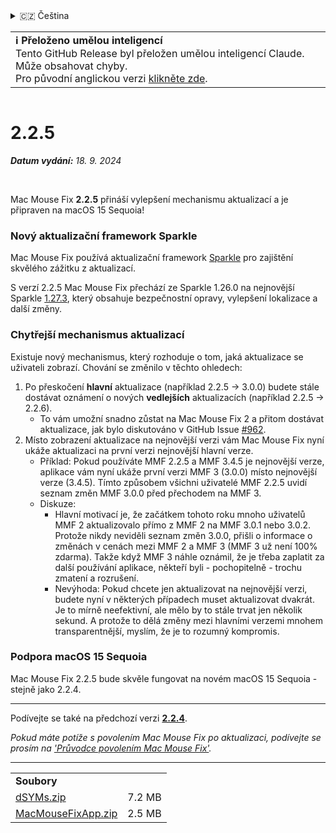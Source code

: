 <details>
<summary>🇨🇿 Čeština</summary>

[🇬🇧 English (GitHub)](https://github.com/noah-nuebling/mac-mouse-fix/releases/tag/2.2.5)\
[🇦🇩 Català](https://redirect.macmousefix.com/?target=mmf-release&tag=2.2.5&locale=ca)\
[🇩🇪 Deutsch](https://redirect.macmousefix.com/?target=mmf-release&tag=2.2.5&locale=de)\
[🇪🇸 Español](https://redirect.macmousefix.com/?target=mmf-release&tag=2.2.5&locale=es)\
[🇫🇷 Français](https://redirect.macmousefix.com/?target=mmf-release&tag=2.2.5&locale=fr)\
[🇮🇩 Indonesia](https://redirect.macmousefix.com/?target=mmf-release&tag=2.2.5&locale=id)\
[🇮🇹 Italiano](https://redirect.macmousefix.com/?target=mmf-release&tag=2.2.5&locale=it)\
[🇭🇺 Magyar](https://redirect.macmousefix.com/?target=mmf-release&tag=2.2.5&locale=hu)\
[🇳🇱 Nederlands](https://redirect.macmousefix.com/?target=mmf-release&tag=2.2.5&locale=nl)\
[🇵🇱 Polski](https://redirect.macmousefix.com/?target=mmf-release&tag=2.2.5&locale=pl)\
[🇧🇷 Português (Brasil)](https://redirect.macmousefix.com/?target=mmf-release&tag=2.2.5&locale=pt-BR)\
[🇵🇹 Português (Portugal)](https://redirect.macmousefix.com/?target=mmf-release&tag=2.2.5&locale=pt-PT)\
[🇷🇴 Română](https://redirect.macmousefix.com/?target=mmf-release&tag=2.2.5&locale=ro)\
[🇸🇪 Svenska](https://redirect.macmousefix.com/?target=mmf-release&tag=2.2.5&locale=sv)\
[🇻🇳 Tiếng Việt](https://redirect.macmousefix.com/?target=mmf-release&tag=2.2.5&locale=vi)\
[🇹🇷 Türkçe](https://redirect.macmousefix.com/?target=mmf-release&tag=2.2.5&locale=tr)\
**🇨🇿 Čeština**\
[🇬🇷 Ελληνικά](https://redirect.macmousefix.com/?target=mmf-release&tag=2.2.5&locale=el)\
[🇷🇺 Русский](https://redirect.macmousefix.com/?target=mmf-release&tag=2.2.5&locale=ru)\
[🇺🇦 Українська](https://redirect.macmousefix.com/?target=mmf-release&tag=2.2.5&locale=uk)\
[🇮🇱 עברית](https://redirect.macmousefix.com/?target=mmf-release&tag=2.2.5&locale=he)\
[🇸🇦 العربية](https://redirect.macmousefix.com/?target=mmf-release&tag=2.2.5&locale=ar)\
[🇮🇳 हिन्दी](https://redirect.macmousefix.com/?target=mmf-release&tag=2.2.5&locale=hi)\
[🇹🇭 ไทย](https://redirect.macmousefix.com/?target=mmf-release&tag=2.2.5&locale=th)\
[🇨🇳 中文 (简体)](https://redirect.macmousefix.com/?target=mmf-release&tag=2.2.5&locale=zh-Hans)\
[🇨🇳 中文 (繁體)](https://redirect.macmousefix.com/?target=mmf-release&tag=2.2.5&locale=zh-Hant)\
[🇭🇰 中文（香港)](https://redirect.macmousefix.com/?target=mmf-release&tag=2.2.5&locale=zh-HK)\
[🇯🇵 日本語](https://redirect.macmousefix.com/?target=mmf-release&tag=2.2.5&locale=ja)\
[🇰🇷 한국어](https://redirect.macmousefix.com/?target=mmf-release&tag=2.2.5&locale=ko)\
[Help translate Mac Mouse Fix to different languages!](https://github.com/noah-nuebling/mac-mouse-fix/discussions/731)
</details>
<table align=><td>
<b>ℹ️ Přeloženo umělou inteligencí</b><br>
Tento GitHub Release byl přeložen umělou inteligencí Claude. Může obsahovat chyby.<br>
Pro původní anglickou verzi <a href="https://github.com/noah-nuebling/mac-mouse-fix/releases/tag/2.2.5">klikněte zde</a>.
</td></table>

<table></table>

# 2.2.5
***Datum vydání:** 18. 9. 2024*

<br>

Mac Mouse Fix **2.2.5** přináší vylepšení mechanismu aktualizací a je připraven na macOS 15 Sequoia!

### Nový aktualizační framework Sparkle

Mac Mouse Fix používá aktualizační framework [Sparkle](https://sparkle-project.org/) pro zajištění skvělého zážitku z aktualizací.

S verzí 2.2.5 Mac Mouse Fix přechází ze Sparkle 1.26.0 na nejnovější Sparkle [1.27.3](https://github.com/sparkle-project/Sparkle/releases/tag/1.27.3), který obsahuje bezpečnostní opravy, vylepšení lokalizace a další změny.

### Chytřejší mechanismus aktualizací

Existuje nový mechanismus, který rozhoduje o tom, jaká aktualizace se uživateli zobrazí. Chování se změnilo v těchto ohledech:

1. Po přeskočení **hlavní** aktualizace (například 2.2.5 -> 3.0.0) budete stále dostávat oznámení o nových **vedlejších** aktualizacích (například 2.2.5 -> 2.2.6).
    - To vám umožní snadno zůstat na Mac Mouse Fix 2 a přitom dostávat aktualizace, jak bylo diskutováno v GitHub Issue [#962](https://github.com/noah-nuebling/mac-mouse-fix/issues/962).
2. Místo zobrazení aktualizace na nejnovější verzi vám Mac Mouse Fix nyní ukáže aktualizaci na první verzi nejnovější hlavní verze.
    - Příklad: Pokud používáte MMF 2.2.5 a MMF 3.4.5 je nejnovější verze, aplikace vám nyní ukáže první verzi MMF 3 (3.0.0) místo nejnovější verze (3.4.5). Tímto způsobem všichni uživatelé MMF 2.2.5 uvidí seznam změn MMF 3.0.0 před přechodem na MMF 3.
    - Diskuze:
        - Hlavní motivací je, že začátkem tohoto roku mnoho uživatelů MMF 2 aktualizovalo přímo z MMF 2 na MMF 3.0.1 nebo 3.0.2. Protože nikdy neviděli seznam změn 3.0.0, přišli o informace o změnách v cenách mezi MMF 2 a MMF 3 (MMF 3 už není 100% zdarma). Takže když MMF 3 náhle oznámil, že je třeba zaplatit za další používání aplikace, někteří byli - pochopitelně - trochu zmatení a rozrušení.
        - Nevýhoda: Pokud chcete jen aktualizovat na nejnovější verzi, budete nyní v některých případech muset aktualizovat dvakrát. Je to mírně neefektivní, ale mělo by to stále trvat jen několik sekund. A protože to dělá změny mezi hlavními verzemi mnohem transparentnější, myslím, že je to rozumný kompromis.

### Podpora macOS 15 Sequoia

Mac Mouse Fix 2.2.5 bude skvěle fungovat na novém macOS 15 Sequoia - stejně jako 2.2.4.

---

Podívejte se také na předchozí verzi [**2.2.4**](https://redirect.macmousefix.com/?target=mmf-release&tag=2.2.4&locale=cs).

*Pokud máte potíže s povolením Mac Mouse Fix po aktualizaci, podívejte se prosím na ['Průvodce povolením Mac Mouse Fix'](https://github.com/noah-nuebling/mac-mouse-fix/discussions/861).*

---

<table align="start">
<tr>
    <td colspan=2>
        <b>Soubory</b>
    </td>
</tr>
<tr>
    <td><a href="https://github.com/noah-nuebling/mac-mouse-fix/releases/download/2.2.5/dSYMs.zip">dSYMs.zip</a></td>
    <td>7.2 MB</td>
</tr>
<tr>
    <td><a href="https://github.com/noah-nuebling/mac-mouse-fix/releases/download/2.2.5/MacMouseFixApp.zip">MacMouseFixApp.zip</a></td>
    <td>2.5 MB</td>
</tr>
</table>